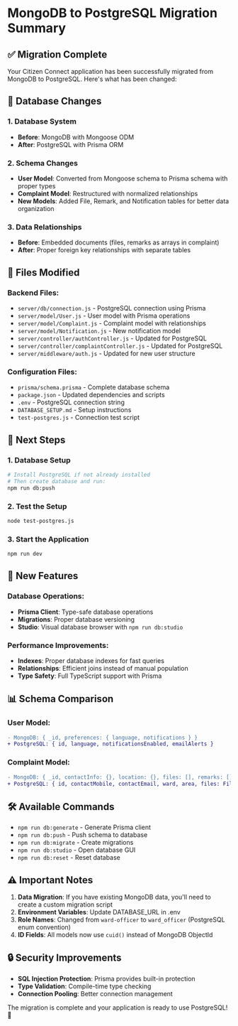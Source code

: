 # MongoDB to PostgreSQL Migration Summary

## ✅ Migration Complete

Your Citizen Connect application has been successfully migrated from MongoDB to PostgreSQL. Here's what has been changed:

## 🔄 Database Changes

### 1. **Database System**

- **Before**: MongoDB with Mongoose ODM
- **After**: PostgreSQL with Prisma ORM

### 2. **Schema Changes**

- **User Model**: Converted from Mongoose schema to Prisma schema with proper types
- **Complaint Model**: Restructured with normalized relationships
- **New Models**: Added File, Remark, and Notification tables for better data organization

### 3. **Data Relationships**

- **Before**: Embedded documents (files, remarks as arrays in complaint)
- **After**: Proper foreign key relationships with separate tables

## 📁 Files Modified

### Backend Files:

- `server/db/connection.js` - PostgreSQL connection using Prisma
- `server/model/User.js` - User model with Prisma operations
- `server/model/Complaint.js` - Complaint model with relationships
- `server/model/Notification.js` - New notification model
- `server/controller/authController.js` - Updated for PostgreSQL
- `server/controller/complaintController.js` - Updated for PostgreSQL
- `server/middleware/auth.js` - Updated for new user structure

### Configuration Files:

- `prisma/schema.prisma` - Complete database schema
- `package.json` - Updated dependencies and scripts
- `.env` - PostgreSQL connection string
- `DATABASE_SETUP.md` - Setup instructions
- `test-postgres.js` - Connection test script

## 🚀 Next Steps

### 1. **Database Setup**

```bash
# Install PostgreSQL if not already installed
# Then create database and run:
npm run db:push
```

### 2. **Test the Setup**

```bash
node test-postgres.js
```

### 3. **Start the Application**

```bash
npm run dev
```

## 🔧 New Features

### Database Operations:

- **Prisma Client**: Type-safe database operations
- **Migrations**: Proper database versioning
- **Studio**: Visual database browser with `npm run db:studio`

### Performance Improvements:

- **Indexes**: Proper database indexes for fast queries
- **Relationships**: Efficient joins instead of manual population
- **Type Safety**: Full TypeScript support with Prisma

## 📊 Schema Comparison

### User Model:

```diff
- MongoDB: { _id, preferences: { language, notifications } }
+ PostgreSQL: { id, language, notificationsEnabled, emailAlerts }
```

### Complaint Model:

```diff
- MongoDB: { _id, contactInfo: {}, location: {}, files: [], remarks: [] }
+ PostgreSQL: { id, contactMobile, contactEmail, ward, area, files: File[], remarks: Remark[] }
```

## 🛠️ Available Commands

- `npm run db:generate` - Generate Prisma client
- `npm run db:push` - Push schema to database
- `npm run db:migrate` - Create migrations
- `npm run db:studio` - Open database GUI
- `npm run db:reset` - Reset database

## ⚠️ Important Notes

1. **Data Migration**: If you have existing MongoDB data, you'll need to create a custom migration script
2. **Environment Variables**: Update DATABASE_URL in .env
3. **Role Names**: Changed from `ward-officer` to `ward_officer` (PostgreSQL enum convention)
4. **ID Fields**: All models now use `cuid()` instead of MongoDB ObjectId

## 🔒 Security Improvements

- **SQL Injection Protection**: Prisma provides built-in protection
- **Type Validation**: Compile-time type checking
- **Connection Pooling**: Better connection management

The migration is complete and your application is ready to use PostgreSQL! 🎉

